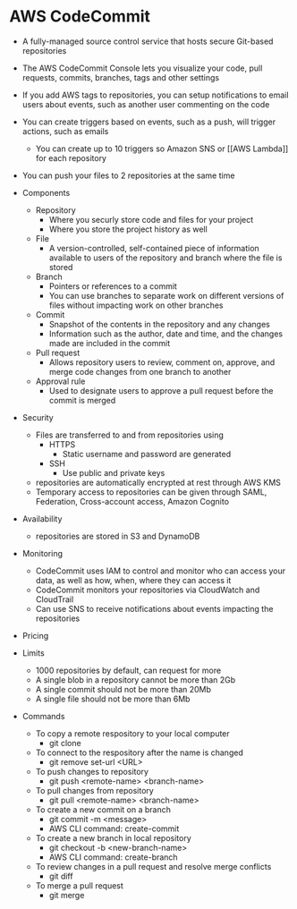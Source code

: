 # AWS CodeCommit
- A fully-managed source control service that hosts secure Git-based repositories

- The AWS CodeCommit Console lets you visualize your code, pull requests, commits, branches, tags and other settings

- If you add AWS tags to repositories, you can setup notifications to email users about events, such as another user commenting on the code

- You can create triggers based on events, such as a push, will trigger actions, such as emails
	- You can create up to 10 triggers so Amazon SNS or [[AWS Lambda]] for each repository

- You can push your files to 2 repositories at the same time

- Components
	- Repository
		- Where you securly store code and files for your project
		- Where you store the project history as well
	- File
		- A version-controlled, self-contained piece of information available to users of the repository and branch where the file is stored
	- Branch
		- Pointers or references to a commit
		- You can use branches to separate work on different versions of files without impacting work on other branches
	-	Commit
		-	Snapshot of the contents in the repository and any changes
		-	Information such as the author, date and time, and the changes made are    included in the commit
	- Pull request
		- Allows repository users to review, comment on, approve, and merge code changes from one branch to another
	- Approval rule
		- Used to designate users to approve a pull request before the commit is merged

- Security
	- Files are transferred to and from repositories using 
		- HTTPS
			- Static username and password are generated
		- SSH
			- Use public and private keys
	- repositories are automatically encrypted at rest through AWS KMS
	- Temporary access to repositories can be given through SAML, Federation, Cross-account access, Amazon Cognito

- Availability
	- repositories are stored in S3 and DynamoDB

- Monitoring
	- CodeCommit uses IAM to control and monitor who can access your data, as well as how, when, where they can access it
	- CodeCommit monitors your repositories via CloudWatch and CloudTrail
	- Can use SNS to receive notifications about events impacting the repositories

- Pricing

- Limits
	- 1000 repositories by default, can request for more
	- A single blob in a repository cannot be more than 2Gb
	- A single commit should not be more than 20Mb
	- A single file should not be more than 6Mb

- Commands
	- To copy a remote respository to your local computer
		- git clone
	- To connect to the respository after the name is changed
		- git remove set-url \<URL>
	- To push changes to repository
		- git push \<remote-name> \<branch-name>
	- To pull changes from repository
		- git pull \<remote-name> \<branch-name>
	- To create a new commit on a branch
		- git commit -m \<message>
		- AWS CLI command: create-commit
	- To create a new branch in local repository
		- git checkout -b \<new-branch-name>
		- AWS CLI command: create-branch
	- To review changes in a pull request and resolve merge conflicts
		- git diff
	- To merge a pull request
		- git merge
